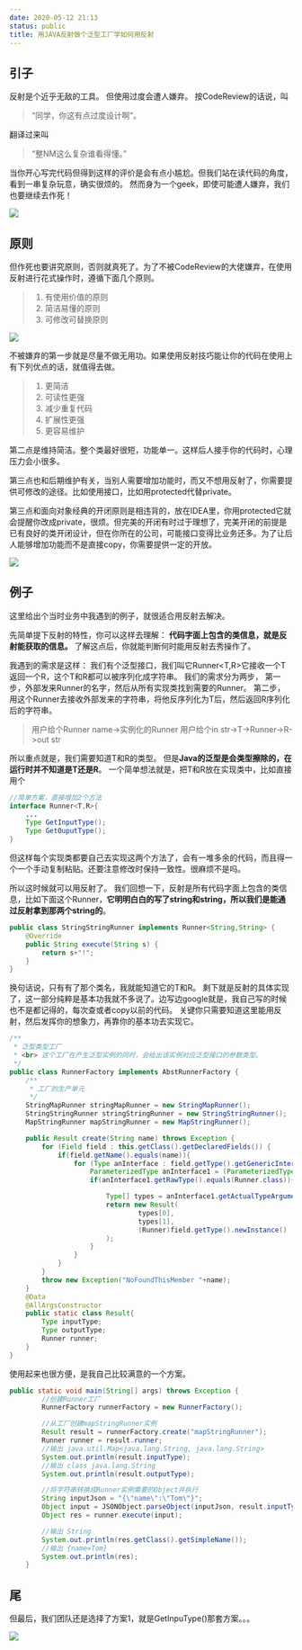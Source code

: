 ```yaml
---
date: 2020-05-12 21:13
status: public
title: 用JAVA反射做个泛型工厂学如何用反射
---
```


## 引子
反射是个近乎无敌的工具。
但使用过度会遭人嫌弃。
按CodeReview的话说，叫
> “同学，你这有点过度设计啊”。

翻译过来叫
> “整NM这么复杂谁看得懂。”

当你开心写完代码但得到这样的评价是会有点小尴尬。但我们站在读代码的角度，看到一串复杂玩意，确实很烦的。
然而身为一个geek，即使可能遭人嫌弃，我们也要继续去作死！

![](./_image/2020-05-12-【Java奇巧】泛型工厂/3,154文件.jpeg)



## 原则
但作死也要讲究原则，否则就真死了。为了不被CodeReview的大佬嫌弃，在使用反射进行花式操作时，遵循下面几个原则。
> 1. 有使用价值的原则
> 2. 简洁易懂的原则
> 3. 可修改可替换原则


![](./_image/2020-05-12-【Java奇巧】泛型工厂/1,873文件.jpeg)

不被嫌弃的第一步就是尽量不做无用功。如果使用反射技巧能让你的代码在使用上有下列优点的话，就值得去做。
> 1. 更简洁
> 2. 可读性更强
> 3. 减少重复代码
> 4. 扩展性更强
> 5. 更容易维护



第二点是维持简洁。整个类最好很短，功能单一。这样后人接手你的代码时，心理压力会小很多。

第三点也和后期维护有关，当别人需要增加功能时，而又不想用反射了，你需要提供可修改的途径。比如使用接口，比如用protected代替private。

第三点和面向对象经典的开闭原则是相违背的，放在IDEA里，你用protected它就会提醒你改成private，很烦。但完美的开闭有时过于理想了，完美开闭的前提是已有良好的类开闭设计，但在你所在的公司，可能接口变得比业务还多。为了让后人能够增加功能而不是直接copy，你需要提供一定的开放。

![](./_image/2020-05-12-【Java奇巧】泛型工厂/文件1,240.jpeg)

## 例子
这里给出个当时业务中我遇到的例子，就很适合用反射去解决。

先简单提下反射的特性，你可以这样去理解：
**代码字面上包含的类信息，就是反射能获取的信息。**
了解这点后，你就能判断何时能用反射去秀操作了。

我遇到的需求是这样：
我们有个泛型接口，我们叫它Runner<T,R>它接收一个T返回一个R，这个T和R都可以被序列化成字符串。
我们的需求分为两步，
第一步，外部发来Runner的名字，然后从所有实现类找到需要的Runner。
第二步，用这个Runner去接收外部发来的字符串，将他反序列化为T后，然后返回R序列化后的字符串。
> 用户给个Runner name->实例化的Runner
> 用户给个in str->T->Runner->R->out str

所以重点就是，我们需要知道T和R的类型。
但是**Java的泛型是会类型擦除的，在运行时并不知道是T还是R**。
一个简单想法就是，把T和R放在实现类中，比如直接用个
```java
//简单方案，直接增加2个方法
interface Runner<T,R>{
    ...
    Type GetInputType();
    Type GetOuputType();
}
```
但这样每个实现类都要自己去实现这两个方法了，会有一堆多余的代码，而且得一个一个手动复制粘贴。还要注意修改时保持一致性。很麻烦不是吗。

所以这时候就可以用反射了。
我们回想一下，反射是所有代码字面上包含的类信息，比如下面这个Runner，**它明明白白的写了string和string，所以我们是能通过反射拿到那两个string的**。
```java
public class StringStringRunner implements Runner<String,String> {
    @Override
    public String execute(String s) {
        return s+"!";
    }
}
```

换句话说，只有有了那个类名，我就能知道它的T和R。
剩下就是反射的具体实现了，这一部分纯粹是基本功我就不多说了。边写边google就是，我自己写的时候也不是都记得的，每次查或者copy以前的代码。
关键你只需要知道这里能用反射，然后发挥你的想象力，再靠你的基本功去实现它。
```java
/**
 * 泛型类型工厂
 * <br> 这个工厂在产生泛型实例的同时，会给出该实例对应泛型接口的参数类型。
 */
public class RunnerFactory implements AbstRunnerFactory {
    /**
     * 工厂的生产单元
     */
    StringMapRunner stringMapRunner = new StringMapRunner();
    StringStringRunner stringStringRunner = new StringStringRunner();
    MapStringRunner mapStringRunner = new MapStringRunner();

    public Result create(String name) throws Exception {
        for (Field field : this.getClass().getDeclaredFields()) {
            if(field.getName().equals(name)){
                for (Type anInterface : field.getType().getGenericInterfaces()) {
                    ParameterizedType anInterface1 = (ParameterizedType) anInterface;
                    if(anInterface1.getRawType().equals(Runner.class)){

                        Type[] types = anInterface1.getActualTypeArguments();
                        return new Result(
                                types[0],
                                types[1],
                                (Runner)field.getType().newInstance()
                        );
                    }
                }
            }
        }
        throw new Exception("NoFoundThisMember "+name);
    }
    @Data
    @AllArgsConstructor
    public static class Result{
        Type inputType;
        Type outputType;
        Runner runner;
    }
}
```
使用起来也很方便，是我自己比较满意的一个方案。
```java
public static void main(String[] args) throws Exception {
        //创建Runner工厂
        RunnerFactory runnerFactory = new RunnerFactory();

        //从工厂创建mapStringRunner实例
        Result result = runnerFactory.create("mapStringRunner");
        Runner runner = result.runner;
        //输出 java.util.Map<java.lang.String, java.lang.String>
        System.out.println(result.inputType);
        //输出 class java.lang.String
        System.out.println(result.outputType);

        //将字符串转换成Runner实例需要的Object并执行
        String inputJson = "{\"name\":\"Tom\"}";
        Object input = JSONObject.parseObject(inputJson, result.inputType);
        Object res = runner.execute(input);

        //输出 String
        System.out.println(res.getClass().getSimpleName());
        //输出 {name=Tom}
        System.out.println(res);
    }
```

## 尾
但最后，我们团队还是选择了方案1，就是GetInpuType()那套方案。。。

![](./_image/2020-05-12-【Java奇巧】泛型工厂/文件1,286.jpeg)